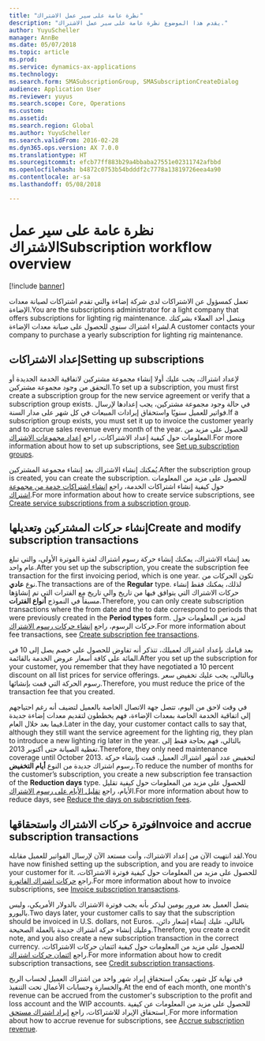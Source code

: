 ```yaml
---
title: "نظرة عامة على سير عمل الاشتراك"
description: "يقدم هذا الموضوع نظرة عامة على سير عمل الاشتراك."
author: YuyuScheller
manager: AnnBe
ms.date: 05/07/2018
ms.topic: article
ms.prod: 
ms.service: dynamics-ax-applications
ms.technology: 
ms.search.form: SMASubscriptionGroup, SMASubscriptionCreateDialog
audience: Application User
ms.reviewer: yuyus
ms.search.scope: Core, Operations
ms.custom: 
ms.assetid: 
ms.search.region: Global
ms.author: YuyuScheller
ms.search.validFrom: 2016-02-28
ms.dyn365.ops.version: AX 7.0.0
ms.translationtype: HT
ms.sourcegitcommit: efcb77ff883b29a4bbaba27551e02311742afbbd
ms.openlocfilehash: b4872c0753b54bdddf2c7778a13819726eea4a90
ms.contentlocale: ar-sa
ms.lasthandoff: 05/08/2018

---
```



# <a name="subscription-workflow-overview"></a><span data-ttu-id="2dab0-103">نظرة عامة على سير عمل الاشتراك</span><span class="sxs-lookup"><span data-stu-id="2dab0-103">Subscription workflow overview</span></span> 

[!include [banner](../includes/banner.md)]


<span data-ttu-id="2dab0-104">تعمل كمسؤول عن الاشتراكات لدى شركة إضاءة والتي تقدم اشتراكات لصيانة معدات الإضاءة.</span><span class="sxs-lookup"><span data-stu-id="2dab0-104">You are the subscriptions administrator for a light company that offers subscriptions for lighting rig maintenance.</span></span> <span data-ttu-id="2dab0-105">ويتصل أحد العملاء بشركتك لشراء اشتراك سنوي للحصول على صيانة معدات الإضاءة.</span><span class="sxs-lookup"><span data-stu-id="2dab0-105">A customer contacts your company to purchase a yearly subscription for lighting rig maintenance.</span></span>

## <a name="setting-up-subscriptions"></a><span data-ttu-id="2dab0-106">إعداد الاشتراكات</span><span class="sxs-lookup"><span data-stu-id="2dab0-106">Setting up subscriptions</span></span>

<span data-ttu-id="2dab0-107">لإعداد اشتراك، يجب عليك أولا إنشاء مجموعة مشتركين لاتفاقية الخدمة الجديدة أو التحقق من وجود مجموعة مشتركين.</span><span class="sxs-lookup"><span data-stu-id="2dab0-107">To set up a subscription, you must first create a subscription group for the new service agreement or verify that a subscription group exists.</span></span> <span data-ttu-id="2dab0-108">في حالة وجود مجموعة مشتركين، يجب إعدادها لإرسال فواتير للعميل سنويًا واستحقاق إيرادات المبيعات في كل شهر على مدار السنة.</span><span class="sxs-lookup"><span data-stu-id="2dab0-108">If a subscription group exists, you must set it up to invoice the customer yearly and to accrue sales revenue every month of the year.</span></span> <span data-ttu-id="2dab0-109">للحصول على مزيد من المعلومات حول كيفية إعداد الاشتراكات، راجع [إعداد مجموعات الاشتراك](set-up-subscription-groups.md).</span><span class="sxs-lookup"><span data-stu-id="2dab0-109">For more information about how to set up subscriptions, see [Set up subscription groups](set-up-subscription-groups.md).</span></span>

<span data-ttu-id="2dab0-110">يُمكنك إنشاء الاشتراك بعد إنشاء مجموعة المشتركين.</span><span class="sxs-lookup"><span data-stu-id="2dab0-110">After the subscription group is created, you can create the subscription.</span></span> <span data-ttu-id="2dab0-111">للحصول على مزيد من المعلومات حول كيفية إنشاء اشتراكات الخدمة، راجع [إنشاء اشتراكات خدمة من مجموعة اشتراك](create-service-subscriptions-from-subscription-group.md).</span><span class="sxs-lookup"><span data-stu-id="2dab0-111">For more information about how to create service subscriptions, see [Create service subscriptions from a subscription group](create-service-subscriptions-from-subscription-group.md).</span></span>

## <a name="create-and-modify-subscription-transactions"></a><span data-ttu-id="2dab0-112">إنشاء حركات المشتركين وتعديلها</span><span class="sxs-lookup"><span data-stu-id="2dab0-112">Create and modify subscription transactions</span></span>

<span data-ttu-id="2dab0-113">بعد إنشاء الاشتراك، يمكنك إنشاء حركة رسوم اشتراك لفترة الفوترة الأولى، والتي تبلغ عام واحد.</span><span class="sxs-lookup"><span data-stu-id="2dab0-113">After you set up the subscription, you create the subscription fee transaction for the first invoicing period, which is one year.</span></span> <span data-ttu-id="2dab0-114">تكون الحركات من نوع **عادي**.</span><span class="sxs-lookup"><span data-stu-id="2dab0-114">The transactions are of the **Regular** type.</span></span> <span data-ttu-id="2dab0-115">لذلك، يمكنك فقط إنشاء حركات الاشتراك التي يتوافق فيها من تاريخ والي تاريخ مع الفترات التي تم إنشاؤها مسبقاً في النموذج **أنواع الفترات**.</span><span class="sxs-lookup"><span data-stu-id="2dab0-115">Therefore, you can only create subscription transactions where the from date and the to date correspond to periods that were previously created in the **Period types** form.</span></span> <span data-ttu-id="2dab0-116">لمزيد من المعلومات حول حركات الرسوم، راجع [إنشاء حركات رسوم الاشتراك](create-subscription-fee-transactions.md).</span><span class="sxs-lookup"><span data-stu-id="2dab0-116">For more information about fee transactions, see [Create subscription fee transactions](create-subscription-fee-transactions.md).</span></span>

<span data-ttu-id="2dab0-117">بعد قيامك بإعداد اشتراك لعميلك، تتذكر أنه تفاوض للحصول على خصم يصل إلى 10 في المائة على كافة أسعار عروض الخدمة بالقائمة.</span><span class="sxs-lookup"><span data-stu-id="2dab0-117">After you set up the subscription for your customer, you remember that they have negotiated a 10 percent discount on all list prices for service offerings.</span></span> <span data-ttu-id="2dab0-118">وبالتالي، يجب عليك تخفيض سعر رسوم الحركة التي قمت بإنشائها.</span><span class="sxs-lookup"><span data-stu-id="2dab0-118">Therefore, you must reduce the price of the transaction fee that you created.</span></span>

<span data-ttu-id="2dab0-119">في وقت لاحق من اليوم، تتصل جهة الاتصال الخاصة بالعميل لتضيف أنه رغم احتياجهم إلى اتفاقية الخدمة الخاصة بمعدات الإضاءة، فهم يخططون لتقديم معدات إضاءة جديدة فيما بعد خلال العام.</span><span class="sxs-lookup"><span data-stu-id="2dab0-119">Later in the day, your customer contact calls to say that, although they still want the service agreement for the lighting rig, they plan to introduce a new lighting rig later in the year.</span></span> <span data-ttu-id="2dab0-120">بالتالي، فهم بحاجة فقط إلى تغطية الصيانة حتى أكتوبر 2013.</span><span class="sxs-lookup"><span data-stu-id="2dab0-120">Therefore, they only need maintenance coverage until October 2013.</span></span> <span data-ttu-id="2dab0-121">لتخفيض عدد أشهر اشتراك العميل، قمت بإنشاء حركة رسوم اشتراك جديدة من النوع **أيام التخفيض**.</span><span class="sxs-lookup"><span data-stu-id="2dab0-121">To reduce the number of months for the customer’s subscription, you create a new subscription fee transaction of the **Reduction days** type.</span></span> <span data-ttu-id="2dab0-122">للحصول على مزيد من المعلومات حول كيفية تقليل الأيام، راجع [تقليل الأيام على رسوم الاشتراك](reduce-the-days-on-subscription-fees.md).</span><span class="sxs-lookup"><span data-stu-id="2dab0-122">For more information about how to reduce days, see [Reduce the days on subscription fees](reduce-the-days-on-subscription-fees.md).</span></span>

## <a name="invoice-and-accrue-subscription-transactions"></a><span data-ttu-id="2dab0-123">فوترة حركات الاشتراك واستحقاقها</span><span class="sxs-lookup"><span data-stu-id="2dab0-123">Invoice and accrue subscription transactions</span></span>

<span data-ttu-id="2dab0-124">لقد انتهيت الآن من إعداد الاشتراك، وأنت مستعد الآن لإرسال الفواتير للعميل مقابله.</span><span class="sxs-lookup"><span data-stu-id="2dab0-124">You have now finished setting up the subscription, and you are ready to invoice your customer for it.</span></span> <span data-ttu-id="2dab0-125">للحصول على مزيد من المعلومات حول كيفية فوترة الاشتراكات، راجع [حركات اشتراك الفاتورة](invoice-subscription-transactions.md).</span><span class="sxs-lookup"><span data-stu-id="2dab0-125">For more information about how to invoice subscriptions, see [Invoice subscription transactions](invoice-subscription-transactions.md).</span></span>

<span data-ttu-id="2dab0-126">يتصل العميل بعد مرور يومين ليذكر بأنه يجب فوترة الاشتراك بالدولار الأمريكي، وليس باليورو.</span><span class="sxs-lookup"><span data-stu-id="2dab0-126">Two days later, your customer calls to say that the subscription should be invoiced in U.S. dollars, not Euros.</span></span> <span data-ttu-id="2dab0-127">بالتالي، عليك إنشاء إشعار دائن، وعليك إنشاء حركة اشتراك جديدة بالعملة الصحيحة.</span><span class="sxs-lookup"><span data-stu-id="2dab0-127">Therefore, you create a credit note, and you also create a new subscription transaction in the correct currency.</span></span> <span data-ttu-id="2dab0-128">للحصول على مزيد من المعلومات حول كيفية ائتمان حركات الاشتراكات، راجع [ائتمان حركات اشتراك](credit-subscription-transactions.md).</span><span class="sxs-lookup"><span data-stu-id="2dab0-128">For more information about how to credit subscription transactions, see [Credit subscription transactions](credit-subscription-transactions.md).</span></span>

<span data-ttu-id="2dab0-129">في نهاية كل شهر، يمكن استحقاق إيراد شهر واحد من اشتراك العميل لحساب الربح والخسارة وحسابات الأعمال تحت التنفيذ.</span><span class="sxs-lookup"><span data-stu-id="2dab0-129">At the end of each month, one month's revenue can be accrued from the customer's subscription to the profit and loss account and the WIP accounts.</span></span> <span data-ttu-id="2dab0-130">للحصول على مزيد من المعلومات عن كيفية استحقاق الإيراد للاشتراكات، راجع [إيراد اشتراك مستحق ](accrue-subscription-revenue.md).</span><span class="sxs-lookup"><span data-stu-id="2dab0-130">For more information about how to accrue revenue for subscriptions, see [Accrue subscription revenue](accrue-subscription-revenue.md).</span></span>

  



